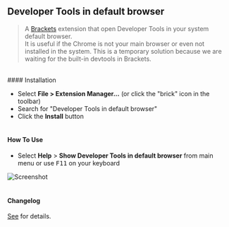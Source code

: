 ## Developer Tools in default browser

> A [Brackets](https://github.com/adobe/brackets) extension that open Developer Tools in your system default browser. <br/>
> It is useful if the Chrome is not your main browser or even not installed in the system. This is a temporary solution because we are waiting for the built-in devtools in Brackets.

<br />
#### Installation

* Select **File > Extension Manager...** (or click the "brick" icon in the toolbar)
* Search for "Developer Tools in default browser"
* Click the **Install** button<br /><br />

#### How To Use
- Select **Help** > **Show Developer Tools in default browser** from main menu or use <kbd>F11</kbd> on your keyboard

![Screenshot](https://github.com/anephew/brackets-devtools-browser/raw/master/howto.gif)<br /><br />

#### Changelog
[See](CHANGELOG.md) for details.
